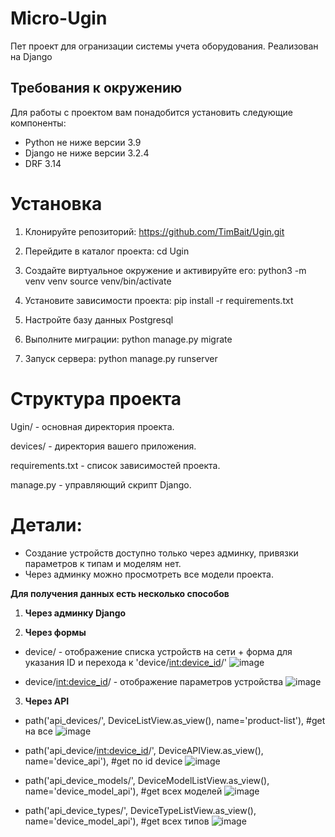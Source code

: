 # **Micro-Ugin**

Пет проект для огранизации системы учета оборудования. Реализован на Django


## **Требования к окружению**

Для работы с проектом вам понадобится установить следующие компоненты:

- Python не ниже версии 3.9
- Django не ниже версии 3.2.4
- DRF 3.14


# **Установка**

1. Клонируйте репозиторий:
  https://github.com/TimBait/Ugin.git

2. Перейдите в каталог проекта:
  cd Ugin

3. Создайте виртуальное окружение и активируйте его:
  python3 -m venv venv
  source venv/bin/activate

4. Установите зависимости проекта:
   pip install -r requirements.txt

5. Настройте базу данных Postgresql

6. Выполните миграции:
   python manage.py migrate

7. Запуск сервера:
   python manage.py runserver


# **Структура проекта**

Ugin/ - основная директория проекта.

devices/ - директория вашего приложения.

requirements.txt - список зависимостей проекта.

manage.py - управляющий скрипт Django.



# **Детали:**
- Создание устройств доступно только через админку, привязки параметров к типам и моделям нет.
- Через админку можно просмотреть все модели проекта.

**Для получения данных есть несколько способов**

1. **Через админку Django**


2. **Через формы**
- device/ - отображение списка устройств на сети + форма для указания ID и перехода к 'device/<int:device_id>/'   ![image](https://github.com/TimBait/Ugin/assets/151711444/48955d6c-7727-49a6-bc1e-dd5f724e1bcd)

- device/<int:device_id>/ - отображение параметров устройства   ![image](https://github.com/TimBait/Ugin/assets/151711444/a05cf2d6-6241-447c-9649-91de83f94c46)



3. **Через API**
- path('api_devices/', DeviceListView.as_view(), name='product-list'),     #get на все  ![image](https://github.com/TimBait/Ugin/assets/151711444/5587e5cd-19d7-4adc-aee7-26adfe742072)

- path('api_device/<int:device_id>/', DeviceAPIView.as_view(), name='device_api'),      #get по id device  ![image](https://github.com/TimBait/Ugin/assets/151711444/e6619c64-4017-40d8-9b6a-5bfab087e02b)

- path('api_device_models/', DeviceModelListView.as_view(), name='device_model_api'),     #get всех моделей    ![image](https://github.com/TimBait/Ugin/assets/151711444/4f7a8cf7-aca2-4ec9-bdaa-e04d57f948ed)

- path('api_device_types/', DeviceTypeListView.as_view(), name='device_model_api'),      #get всех типов    ![image](https://github.com/TimBait/Ugin/assets/151711444/344fd9a4-b795-4713-b0bd-5949b98fc6bf)


